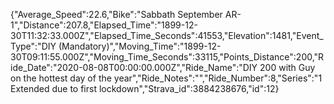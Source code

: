 {"Average_Speed":22.6,"Bike":"Sabbath September AR-1","Distance":207.8,"Elapsed_Time":"1899-12-30T11:32:33.000Z","Elapsed_Time_Seconds":41553,"Elevation":1481,"Event_Type":"DIY (Mandatory)","Moving_Time":"1899-12-30T09:11:55.000Z","Moving_Time_Seconds":33115,"Points_Distance":200,"Ride_Date":"2020-08-08T00:00:00.000Z","Ride_Name":"DIY 200 with Guy on the hottest day of the year","Ride_Notes":"","Ride_Number":8,"Series":"1 Extended due to first lockdown","Strava_id":3884238676,"id":12}